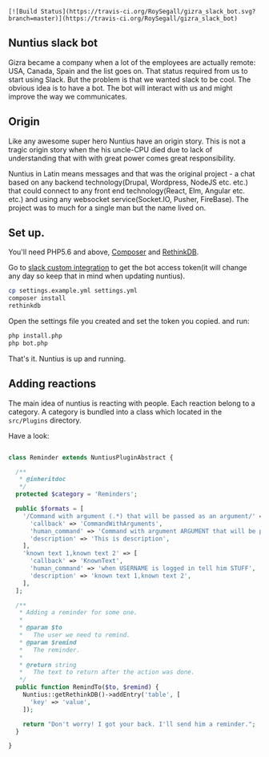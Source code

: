 `[![Build Status](https://travis-ci.org/RoySegall/gizra_slack_bot.svg?branch=master)](https://travis-ci.org/RoySegall/gizra_slack_bot)
`
## Nuntius slack bot
Gizra became a company when a lot of the employees are actually remote: USA, 
Canada, Spain and the list goes on. That status required from us to start using 
Slack. But the problem is that we wanted slack to be cool. The obvious idea is 
to have a bot. The bot will interact with us and might improve the way we 
communicates.

## Origin
Like any awesome super hero Nuntius have an origin story. This is not a tragic 
origin story when the his uncle-CPU died due to lack of understanding that with 
with great power comes great responsibility.

Nuntius in Latin means messages and that was the original project - a chat based
on any backend technology(Drupal, Wordpress, NodeJS etc. etc.) that could 
connect to any front end technology(React, Elm, Angular etc. etc.) and using any 
websocket service(Socket.IO, Pusher, FireBase). The project was to much for a 
single man but the name lived on.

## Set up.
You'll need PHP5.6 and above, [Composer](http://getcomposer.org) and 
[RethinkDB](http://rethinkdb.com).

Go to [slack custom integration](https://gizrateam.slack.com/apps/A0F7YS25R-bots)
to get the bot access token(it will change any day so keep that in mind when 
updating nuntius).

```bash
cp settings.example.yml settings.yml
composer install
rethinkdb
```

Open the settings file you created and set the token you copied. and run:
```bash
php install.php
php bot.php
```

That's it. Nuntius is up and running.

## Adding reactions
The main idea of nuntius is reacting with people. Each reaction belong to a 
category. A category is bundled into a class which located in the `src/Plugins`
directory.

Have a look:
```php

class Reminder extends NuntiusPluginAbstract {

  /**
   * @inheritdoc
   */
  protected $category = 'Reminders';

  public $formats = [
    '/Command with argument (.*) that will be passed as an argument/' => [
      'callback' => 'CommandWithArguments',
      'human_command' => 'Command with argument ARGUMENT that will be passed as an argument',
      'description' => 'This is description',
    ],
    'known text 1,known text 2' => [
      'callback' => 'KnownText',
      'human_command' => 'when USERNAME is logged in tell him STUFF',
      'description' => 'known text 1,known text 2',
    ],
  ];

  /**
   * Adding a reminder for some one.
   *
   * @param $to
   *   The user we need to remind.
   * @param $remind
   *   The reminder.
   *
   * @return string
   *   The text to return after the action was done.
   */
  public function RemindTo($to, $remind) {
    Nuntius::getRethinkDB()->addEntry('table', [
      'key' => 'value',
    ]);

    return "Don't worry! I got your back. I'll send him a reminder.";
  }

}


```
